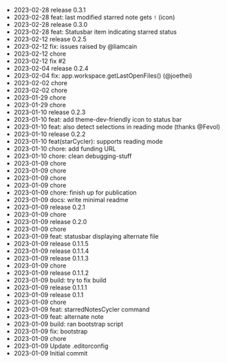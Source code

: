 - 2023-02-28	release 0.3.1
- 2023-02-28	feat: last modified starred note gets `!` (icon)
- 2023-02-28	release 0.3.0
- 2023-02-28	feat: Statusbar item indicating starred status
- 2023-02-12	release 0.2.5
- 2023-02-12	fix: issues raised by @liamcain
- 2023-02-12	chore
- 2023-02-12	fix #2
- 2023-02-04	release 0.2.4
- 2023-02-04	fix: app.workspace.getLastOpenFiles() (@joethei)
- 2023-02-02	chore
- 2023-02-02	chore
- 2023-01-29	chore
- 2023-01-29	chore
- 2023-01-10	release 0.2.3
- 2023-01-10	feat: add theme-dev-friendly icon to status bar
- 2023-01-10	feat: also detect selections in reading mode (thanks @Fevol)
- 2023-01-10	release 0.2.2
- 2023-01-10	feat(starCycler): supports reading mode
- 2023-01-10	chore: add funding URL
- 2023-01-10	chore: clean debugging-stuff
- 2023-01-09	chore
- 2023-01-09	chore
- 2023-01-09	chore
- 2023-01-09	chore
- 2023-01-09	chore: finish up for publication
- 2023-01-09	docs: write minimal readme
- 2023-01-09	release 0.2.1
- 2023-01-09	chore
- 2023-01-09	release 0.2.0
- 2023-01-09	chore
- 2023-01-09	feat: statusbar displaying alternate file
- 2023-01-09	release 0.1.1.5
- 2023-01-09	release 0.1.1.4
- 2023-01-09	release 0.1.1.3
- 2023-01-09	chore
- 2023-01-09	release 0.1.1.2
- 2023-01-09	build: try to fix build
- 2023-01-09	release 0.1.1.1
- 2023-01-09	release 0.1.1
- 2023-01-09	chore
- 2023-01-09	feat: starredNotesCycler command
- 2023-01-09	feat: alternate note
- 2023-01-09	build: ran bootstrap script
- 2023-01-09	fix: bootstrap
- 2023-01-09	chore
- 2023-01-09	Update .editorconfig
- 2023-01-09	Initial commit
